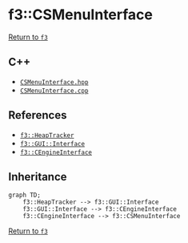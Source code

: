 # f3::CSMenuInterface

[Return to `f3`](/docs/f3.md)

## C++

- [`CSMenuInterface.hpp`](/src/f3/CSMenuInterface.hpp)
- [`CSMenuInterface.cpp`](/src/f3/CSMenuInterface.cpp)

## References

- [`f3::HeapTracker`](/docs/f3/HeapTracker.md)
- [`f3::GUI::Interface`](/docs/f3/GUI/Interface.md)
- [`f3::CEngineInterface`](/docs/f3/CEngineInterface.md)

## Inheritance

```mermaid
graph TD;
    f3::HeapTracker --> f3::GUI::Interface
    f3::GUI::Interface --> f3::CEngineInterface
    f3::CEngineInterface --> f3::CSMenuInterface
```

[Return to `f3`](/docs/f3.md)